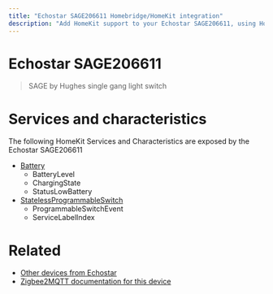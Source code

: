 ```yaml
---
title: "Echostar SAGE206611 Homebridge/HomeKit integration"
description: "Add HomeKit support to your Echostar SAGE206611, using Homebridge, Zigbee2MQTT and homebridge-z2m."
---
```

<!---
This file has been GENERATED using src/docgen/docgen.ts
DO NOT EDIT THIS FILE MANUALLY!
-->
# Echostar SAGE206611
> SAGE by Hughes single gang light switch


# Services and characteristics
The following HomeKit Services and Characteristics are exposed by
the Echostar SAGE206611

* [Battery](../../battery.md)
  * BatteryLevel
  * ChargingState
  * StatusLowBattery
* [StatelessProgrammableSwitch](../../action.md)
  * ProgrammableSwitchEvent
  * ServiceLabelIndex


# Related
* [Other devices from Echostar](../index.md#echostar)
* [Zigbee2MQTT documentation for this device](https://www.zigbee2mqtt.io/devices/SAGE206611.html)